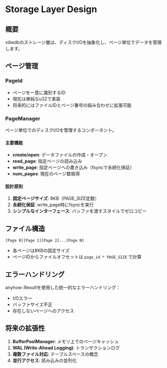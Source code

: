 # Storage Layer Design

## 概要

vibedbのストレージ層は、ディスクI/Oを抽象化し、ページ単位でデータを管理します。

## ページ管理

### PageId
- ページを一意に識別するID
- 現在は単純なu32で実装
- 将来的にはファイルIDとページ番号の組み合わせに拡張可能

### PageManager
ページ単位でのディスクI/Oを管理するコンポーネント。

#### 主要機能
- **create/open**: データファイルの作成・オープン
- **read_page**: 指定ページの読み込み
- **write_page**: 指定ページへの書き込み（fsyncで永続化保証）
- **num_pages**: 現在のページ数取得

#### 設計原則
1. **固定ページサイズ**: 8KB（PAGE_SIZE定数）
2. **永続化保証**: write_page時にfsyncを実行
3. **シンプルなインターフェース**: バッファを渡すスタイルでゼロコピー

## ファイル構造

```
[Page 0][Page 1][Page 2]...[Page N]
```

- 各ページは8KBの固定サイズ
- ページIDからファイルオフセットは `page_id * PAGE_SIZE` で計算

## エラーハンドリング

anyhow::Resultを使用した統一的なエラーハンドリング：
- I/Oエラー
- バッファサイズ不正
- 存在しないページへのアクセス

## 将来の拡張性

1. **BufferPoolManager**: メモリ上でのページキャッシュ
2. **WAL (Write-Ahead Logging)**: トランザクションログ
3. **複数ファイル対応**: テーブルスペースの概念
4. **並行アクセス**: 読み込みの並列化